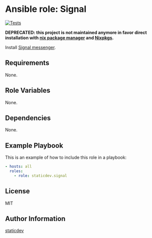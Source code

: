 # Ansible role: Signal

[![Tests](https://github.com/staticdev/ansible-role-signal/workflows/Tests/badge.svg)][tests]

[tests]: https://github.com/staticdev/ansible-role-signal/actions?workflow=Tests

**DEPRECATED: this project is not maintained anymore in favor direct installation with [nix package manager](https://nixos.wiki/wiki/Nix_package_manager) and [Nixpkgs](https://github.com/NixOS/nixpkgs).**

Install [Signal messenger].

## Requirements

None.

## Role Variables

None.

## Dependencies

None.

## Example Playbook

This is an example of how to include this role in a playbook:

```yaml
- hosts: all
  roles:
    - role: staticdev.signal
```

## License

MIT

## Author Information

[staticdev]

[signal messenger]: https://signal.org
[staticdev]: https://github.com/staticdev

